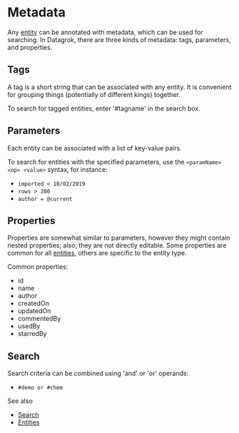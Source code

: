 <!-- TITLE: Metadata -->
<!-- SUBTITLE: -->

# Metadata

Any [entity](../overview/objects.md) can be annotated with metadata, which can be used for searching. 
In Datagrok, there are three kinds of metadata: tags, parameters, and properties.

## Tags

A tag is a short string that can be associated with any entity. It is convenient for grouping things 
(potentially of different kings) together.

To search for tagged entities, enter '#tagname' in the search box.

## Parameters

Each entity can be associated with a list of key-value pairs.

To search for entities with the specified parameters, use the `<paramName> <op> <value>` syntax, for instance:
* `imported < 10/02/2019`
* `rows > 200`
* `author = @current`

## Properties

Properties are somewhat similar to parameters, however they might contain nested properties; also, they 
are not directly editable. Some properties are common for all [entities](../overview/objects.md), others
are specific to the entity type.

Common properties:
* id
* name
* author
* createdOn
* updatedOn
* commentedBy
* usedBy
* starredBy

## Search
Search criteria can be combined using 'and' or 'or' operands:
* `#demo or #chem`

See also
* [Search](../overview/smart-search.md)
* [Entities](../overview/objects.md)